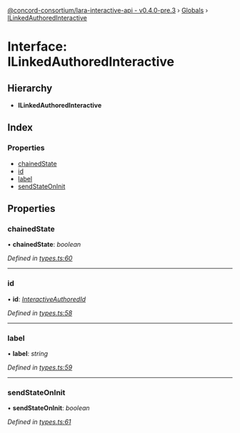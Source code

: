 [@concord-consortium/lara-interactive-api - v0.4.0-pre.3](../README.md) › [Globals](../globals.md) › [ILinkedAuthoredInteractive](ilinkedauthoredinteractive.md)

# Interface: ILinkedAuthoredInteractive

## Hierarchy

* **ILinkedAuthoredInteractive**

## Index

### Properties

* [chainedState](ilinkedauthoredinteractive.md#chainedstate)
* [id](ilinkedauthoredinteractive.md#id)
* [label](ilinkedauthoredinteractive.md#label)
* [sendStateOnInit](ilinkedauthoredinteractive.md#sendstateoninit)

## Properties

###  chainedState

• **chainedState**: *boolean*

*Defined in [types.ts:60](../../../lara-typescript/src/interactive-api-client/types.ts#L60)*

___

###  id

• **id**: *[InteractiveAuthoredId](../globals.md#interactiveauthoredid)*

*Defined in [types.ts:58](../../../lara-typescript/src/interactive-api-client/types.ts#L58)*

___

###  label

• **label**: *string*

*Defined in [types.ts:59](../../../lara-typescript/src/interactive-api-client/types.ts#L59)*

___

###  sendStateOnInit

• **sendStateOnInit**: *boolean*

*Defined in [types.ts:61](../../../lara-typescript/src/interactive-api-client/types.ts#L61)*
